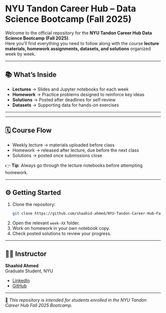 #  NYU Tandon Career Hub – Data Science Bootcamp (Fall 2025)

Welcome to the official repository for the **NYU Tandon Career Hub Data Science Bootcamp (Fall 2025)**.  
Here you’ll find everything you need to follow along with the course **lecture materials, homework assignments, datasets, and solutions** organized week by week.  

---

## 📚 What’s Inside
- **Lectures** → Slides and Jupyter notebooks for each week  
- **Homework** → Practice problems designed to reinforce key ideas  
- **Solutions** → Posted after deadlines for self-review  
- **Datasets** → Supporting data for hands-on exercises  

---

---

## 🗓 Course Flow
- Weekly lecture → materials uploaded before class  
- Homework → released after lecture, due before the next class  
- Solutions → posted once submissions close  

👉 **Tip**: Always go through the lecture notebooks before attempting homework.  

---

## ⚙️ Getting Started
1. Clone the repository:  
   ```bash
   git clone https://github.com/shaahid-ahmed/NYU-Tandon-Career-Hub-Fall-2025-Data-Science-Bootcamp.git
   ```
2. Open the relevant `week-XX` folder.  
3. Work on homework in your own notebook copy.  
4. Check posted solutions to review your progress.  

---

## 👨‍🏫 Instructor
**Shaahid Ahmed**\
Graduate Student, NYU  

- [LinkedIn](https://www.linkedin.com/in/shaahid-ahmed-n-00b236154/)  
- [GitHub](https://github.com/shaahid-ahmed)
  
---

📌 *This repository is intended for students enrolled in the NYU Tandon Career Hub Fall 2025 Bootcamp.*  
